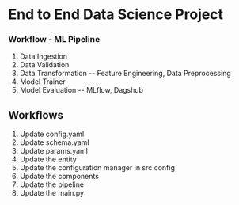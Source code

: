 # End to End Data Science Project

### Workflow - ML Pipeline

1. Data Ingestion
2. Data Validation
3. Data Transformation -- Feature Engineering, Data Preprocessing
4. Model Trainer
5. Model Evaluation -- MLflow, Dagshub

## Workflows

1. Update config.yaml
2. Update schema.yaml
3. Update params.yaml
4. Update the entity
5. Update the configuration manager in src config
6. Update the components
7. Update the pipeline
8. Update the main.py